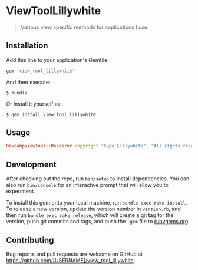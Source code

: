# ViewToolLillywhite

>Various view specific methods for applications I use.

## Installation

Add this line to your application's Gemfile:

```ruby
gem 'view_tool_lillywhite'
```

And then execute:

    $ bundle

Or install it yourself as:

    $ gem install view_tool_lillywhite

## Usage
```ruby
DevcampViewTool::Renderer.copyright "Supe Lillywhite", "All rights reserved"
```

## Development

After checking out the repo, run `bin/setup` to install dependencies. You can also run `bin/console` for an interactive prompt that will allow you to experiment.

To install this gem onto your local machine, run `bundle exec rake install`. To release a new version, update the version number in `version.rb`, and then run `bundle exec rake release`, which will create a git tag for the version, push git commits and tags, and push the `.gem` file to [rubygems.org](https://rubygems.org).

## Contributing

Bug reports and pull requests are welcome on GitHub at https://github.com/[USERNAME]/view_tool_lillywhite.
